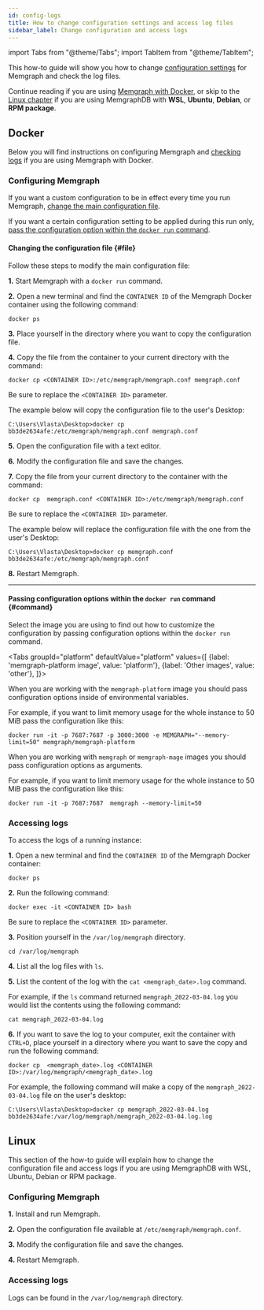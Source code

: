 ```yaml
---
id: config-logs 
title: How to change configuration settings and access log files
sidebar_label: Change configuration and access logs
---
```


import Tabs from "@theme/Tabs"; 
import TabItem from "@theme/TabItem";

This how-to guide will show you how to change [configuration settings](/reference-guide/configuration.md) for
Memgraph and check the log files.

Continue reading if you are using [Memgraph with Docker](#docker), or skip to
the [Linux chapter](#linux) if you are using MemgraphDB with **WSL**,
**Ubuntu**, **Debian**, or **RPM package**.

## Docker

Below you will find instructions on configuring Memgraph and [checking
logs](#accessing-logs) if you are using Memgraph with Docker.

### Configuring Memgraph

If you want a custom configuration to be in effect every time you run Memgraph,
[change the main configuration file](#file). 

If you want a certain configuration setting to be applied during this run only,
[pass the configuration option within the `docker run` command](#command).

#### Changing the configuration file {#file}

Follow these steps to modify the main configuration file:

**1.** Start Memgraph with a `docker run` command. 

**2.** Open a new terminal and find the `CONTAINER ID` of the Memgraph Docker
container using the following command:

```plaintext
docker ps
```

**3.** Place yourself in the directory where you want to copy the configuration
file. 

**4.** Copy the file from the container to your current directory with the
command:

```plaintext
docker cp <CONTAINER ID>:/etc/memgraph/memgraph.conf memgraph.conf
```

Be sure to replace the `<CONTAINER ID>` parameter.

The example below will copy the configuration file to the user's Desktop: 

```plaintext
C:\Users\Vlasta\Desktop>docker cp bb3de2634afe:/etc/memgraph/memgraph.conf memgraph.conf
```

**5.** Open the configuration file with a text editor. 

**6.** Modify the configuration file and save the changes.

**7.** Copy the file from your current directory to the container with the
command:

```plaintext
docker cp  memgraph.conf <CONTAINER ID>:/etc/memgraph/memgraph.conf
```

Be sure to replace the `<CONTAINER ID>` parameter.

The example below will replace the configuration file with the one from the
user's Desktop: 

```plaintext
C:\Users\Vlasta\Desktop>docker cp memgraph.conf bb3de2634afe:/etc/memgraph/memgraph.conf
```

**8.** Restart Memgraph.

----

#### Passing configuration options within the `docker run` command {#command}

Select the image you are using to find out how to customize the configuration by
passing configuration options within the `docker run` command.

<Tabs
  groupId="platform"
  defaultValue="platform"
  values={[
    {label: 'memgraph-platform image', value: 'platform'},
    {label: 'Other images', value: 'other'},
  ]}>
    <TabItem value="platform">

When you are working with the `memgraph-platform` image you should pass
configuration options inside of environmental variables.

For example, if you want to limit memory usage for the whole instance to 50 MiB
pass the configuration like this:

```plaintext
docker run -it -p 7687:7687 -p 3000:3000 -e MEMGRAPH="--memory-limit=50" memgraph/memgraph-platform
```

   </TabItem>
   <TabItem value="other">

When you are working with `memgraph` or `memgraph-mage` images you should pass
configuration options as arguments. 

For example, if you want to limit memory usage for the whole instance to 50 MiB
pass the configuration like this:

```plaintext
docker run -it -p 7687:7687  memgraph --memory-limit=50
```
   
   </TabItem>
   </Tabs>

### Accessing logs

To access the logs of a running instance:

**1.**  Open a new terminal and find the `CONTAINER ID` of the Memgraph Docker
container:

```plaintext
docker ps
```

**2.** Run the following command:

```plaintext
docker exec -it <CONTAINER ID> bash
```

Be sure to replace the `<CONTAINER ID>` parameter.

**3.** Position yourself in the `/var/log/memgraph` directory.

```plaintext
cd /var/log/memgraph
```

**4.** List all the log files with `ls`.

**5.** List the content of the log with the `cat <memgraph_date>.log` command.

For example, if the `ls` command returned `memgraph_2022-03-04.log` you would
list the contents using the following command:

```plaintext
cat memgraph_2022-03-04.log
```

**6.** If you want to save the log to your computer, exit the container with
`CTRL+D`, place yourself in a directory where you want to save the copy and run
the following command:

```plaintext
docker cp  <memgraph_date>.log <CONTAINER ID>:/var/log/memgraph/<memgraph_date>.log
```

For example, the following command will make a copy of the
`memgraph_2022-03-04.log` file on the user's desktop:

```plaintext
C:\Users\Vlasta\Desktop>docker cp memgraph_2022-03-04.log bb3de2634afe:/var/log/memgraph/memgraph_2022-03-04.log.log
```

## Linux

This section of the how-to guide will explain how to change the configuration
file and access logs if you are using MemgraphDB with WSL, Ubuntu, Debian or
RPM package.

### Configuring Memgraph

**1.** Install and run Memgraph.

**2.** Open the configuration file available at `/etc/memgraph/memgraph.conf`.

**3.** Modify the configuration file and save the changes.

**4.** Restart Memgraph.

### Accessing logs

Logs can be found in the `/var/log/memgraph` directory.
